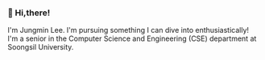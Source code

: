 ### 💫 Hi,there!  
I'm Jungmin Lee. I'm pursuing something I can dive into enthusiastically!  
I'm a senior in the Computer Science and Engineering (CSE) department at Soongsil University.





